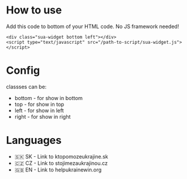 # How to use
Add this code to bottom of your HTML code. No JS framework needed!
```
<div class="sua-widget bottom left"></div>
<script type="text/javascript" src="/path-to-script/sua-widget.js"></script>
```

# Config

classses can be:
- bottom - for show in bottom
- top - for show in top
- left - for show in left
- right - for show in right


# Languages

- 🇸🇰 SK - Link to ktopomozeukrajine.sk
- 🇨🇿 CZ - Link to stojimezaukrajinou.cz
- 🇬🇧 EN - Link to helpukrainewin.org
